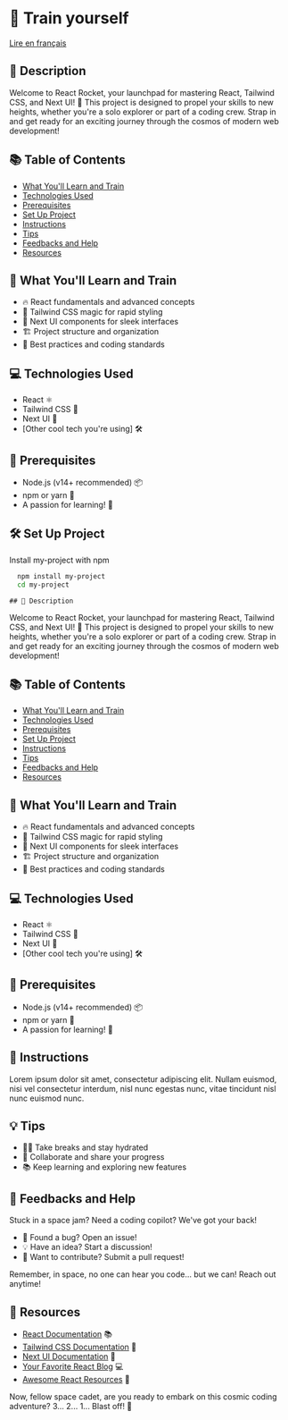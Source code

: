 # 🫵 Train yourself 

[Lire en français](README.fr.md)




## 🎨 Description

Welcome to React Rocket, your launchpad for mastering React, Tailwind CSS, and Next UI! 🎉 This project is designed to propel your skills to new heights, whether you're a solo explorer or part of a coding crew. Strap in and get ready for an exciting journey through the cosmos of modern web development!

## 📚 Table of Contents

- [What You'll Learn and Train](#-what-youll-learn-and-train)
- [Technologies Used](#-technologies-used)
- [Prerequisites](#-prerequisites)
- [Set Up Project](#-set-up-project)
- [Instructions](#-instructions)
- [Tips](#-tips)
- [Feedbacks and Help](#-feedbacks-and-help)
- [Resources](#-resources)

## 🧠 What You'll Learn and Train

- 🔥 React fundamentals and advanced concepts
- 🎨 Tailwind CSS magic for rapid styling
- 🧩 Next UI components for sleek interfaces
- 🏗️ Project structure and organization
- 🧪 Best practices and coding standards

## 💻 Technologies Used

- React ⚛️
- Tailwind CSS 🌈
- Next UI 🎁
- [Other cool tech you're using] 🛠️

## 🧰 Prerequisites

- Node.js (v14+ recommended) 📦
- npm or yarn 🧶
- A passion for learning! 🚀

## 🛠 Set Up Project

Install my-project with npm

```bash
  npm install my-project
  cd my-project
```
    ## 🎨 Description

Welcome to React Rocket, your launchpad for mastering React, Tailwind CSS, and Next UI! 🎉 This project is designed to propel your skills to new heights, whether you're a solo explorer or part of a coding crew. Strap in and get ready for an exciting journey through the cosmos of modern web development!

## 📚 Table of Contents

- [What You'll Learn and Train](#-what-youll-learn-and-train)
- [Technologies Used](#-technologies-used)
- [Prerequisites](#-prerequisites)
- [Set Up Project](#-set-up-project)
- [Instructions](#-instructions)
- [Tips](#-tips)
- [Feedbacks and Help](#-feedbacks-and-help)
- [Resources](#-resources)

## 🧠 What You'll Learn and Train

- 🔥 React fundamentals and advanced concepts
- 🎨 Tailwind CSS magic for rapid styling
- 🧩 Next UI components for sleek interfaces
- 🏗️ Project structure and organization
- 🧪 Best practices and coding standards

## 💻 Technologies Used

- React ⚛️
- Tailwind CSS 🌈
- Next UI 🎁
- [Other cool tech you're using] 🛠️

## 🧰 Prerequisites

- Node.js (v14+ recommended) 📦
- npm or yarn 🧶
- A passion for learning! 🚀

## 📝 Instructions

Lorem ipsum dolor sit amet, consectetur adipiscing elit. Nullam euismod, nisi vel consectetur interdum, nisl nunc egestas nunc, vitae tincidunt nisl nunc euismod nunc.

## 💡 Tips

- 🧘‍♀️ Take breaks and stay hydrated
- 🤝 Collaborate and share your progress
- 📚 Keep learning and exploring new features

## 🤔 Feedbacks and Help

Stuck in a space jam? Need a coding copilot? We've got your back!

- 🐛 Found a bug? Open an issue!
- 💡 Have an idea? Start a discussion!
- 🤝 Want to contribute? Submit a pull request!

Remember, in space, no one can hear you code... but we can! Reach out anytime!

## 🔗 Resources

- [React Documentation](https://reactjs.org/docs/getting-started.html) 📚
- [Tailwind CSS Documentation](https://tailwindcss.com/docs) 🌈
- [Next UI Documentation](https://nextui.org/docs/guide/introduction) 🎨
- [Your Favorite React Blog](https://example.com) 💻
- [Awesome React Resources](https://github.com/enaqx/awesome-react) 🌟



Now, fellow space cadet, are you ready to embark on this cosmic coding adventure? 3... 2... 1... Blast off! 🚀
